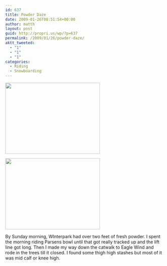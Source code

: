 ```yaml
---
id: 637
title: Powder Daze
date: 2009-01-26T08:51:54+00:00
author: matth
layout: post
guid: http://propri.us/wp/?p=637
permalink: /2009/01/26/powder-daze/
aktt_tweeted:
  - "1"
  - "1"
  - "1"
categories:
  - Riding
  - Snowboarding
---
```

[<img class="alignnone size-full wp-image-364" src="http://hippeelee.com/blog/wp-content/uploads/2009/01/l-640-480-6e153b09-5295-4f12-affc-bd12fd12cb3a.jpeg" alt="" width="300" height="225" />](http://hippeelee.com/blog/wp-content/uploads/2009/01/l-640-480-6e153b09-5295-4f12-affc-bd12fd12cb3a.jpeg)

[<img class="alignnone size-full wp-image-364" src="http://hippeelee.com/blog/wp-content/uploads/2009/01/l-640-480-e67bdca2-ed7c-4112-8a0a-b2d26d05afe3.jpeg" alt="" width="300" height="225" />](http://hippeelee.com/blog/wp-content/uploads/2009/01/l-640-480-e67bdca2-ed7c-4112-8a0a-b2d26d05afe3.jpeg)

By Sunday morning, WInterpark had over two feet of fresh powder. I spent the morning riding Parsens bowl until that got really tracked up and the lift line got long. Then I made my way down the catwalk to Eagle Wind and rode in the trees till it closed. I found some thigh high stashes but most of it was mid calf or knee high.